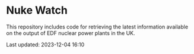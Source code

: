 # Nuke Watch

This repository includes code for retrieving the latest information available on the output of EDF nuclear power plants in the UK.

Last updated: 2023-12-04 16:10